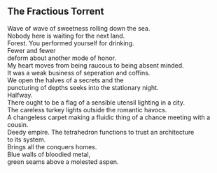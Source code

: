 The Fractious Torrent
---------------------
Wave of wave of sweetness rolling down the sea.  
Nobody here is waiting for the next land.  
Forest. You performed yourself for drinking.  
Fewer and fewer  
deform about another mode of honor.  
My heart moves from being raucous to being absent minded.  
It was a weak business of seperation and coffins.  
We open the halves of a secrets and the  
puncturing of depths seeks into the stationary night.  
Halfway.  
There ought to be a flag of a sensible utensil lighting in a city.  
The careless turkey lights outside the romantic havocs.  
A changeless carpet making a fluidic thing of a chance meeting with a cousin.  
Deedy empire. The tetrahedron functions to trust an architecture  
to its system.  
Brings all the conquers homes.  
Blue walls of bloodied metal,  
green seams above a molested aspen.  
